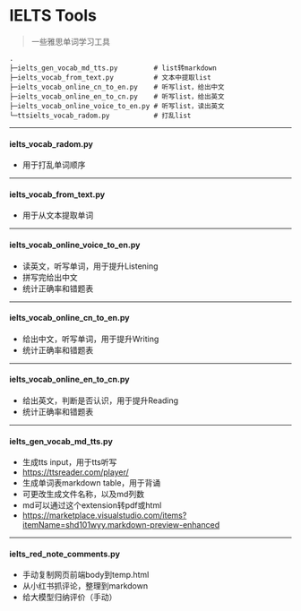 # IELTS Tools

> 一些雅思单词学习工具

``` text
.
├─ielts_gen_vocab_md_tts.py         # list转markdown
├─ielts_vocab_from_text.py          # 文本中提取list
├─ielts_vocab_online_cn_to_en.py    # 听写list，给出中文
├─ielts_vocab_online_en_to_cn.py    # 听写list，给出英文
├─ielts_vocab_online_voice_to_en.py # 听写list，读出英文
└─ttsielts_vocab_radom.py           # 打乱list
```
---

#### ielts_vocab_radom.py
- 用于打乱单词顺序

---

#### ielts_vocab_from_text.py
- 用于从文本提取单词

---

#### ielts_vocab_online_voice_to_en.py
- 读英文，听写单词，用于提升Listening
- 拼写完给出中文
- 统计正确率和错题表

---

#### ielts_vocab_online_cn_to_en.py
- 给出中文，听写单词，用于提升Writing
- 统计正确率和错题表

---

#### ielts_vocab_online_en_to_cn.py
- 给出英文，判断是否认识，用于提升Reading
- 统计正确率和错题表

---

#### ielts_gen_vocab_md_tts.py
- 生成tts input，用于tts听写
- https://ttsreader.com/player/
- 生成单词表markdown table，用于背诵
- 可更改生成文件名称，以及md列数
- md可以通过这个extension转pdf或html
- https://marketplace.visualstudio.com/items?itemName=shd101wyy.markdown-preview-enhanced


---

#### ielts_red_note_comments.py
- 手动复制网页前端body到temp.html
- 从小红书抓评论，整理到markdown
- 给大模型归纳评价（手动）
